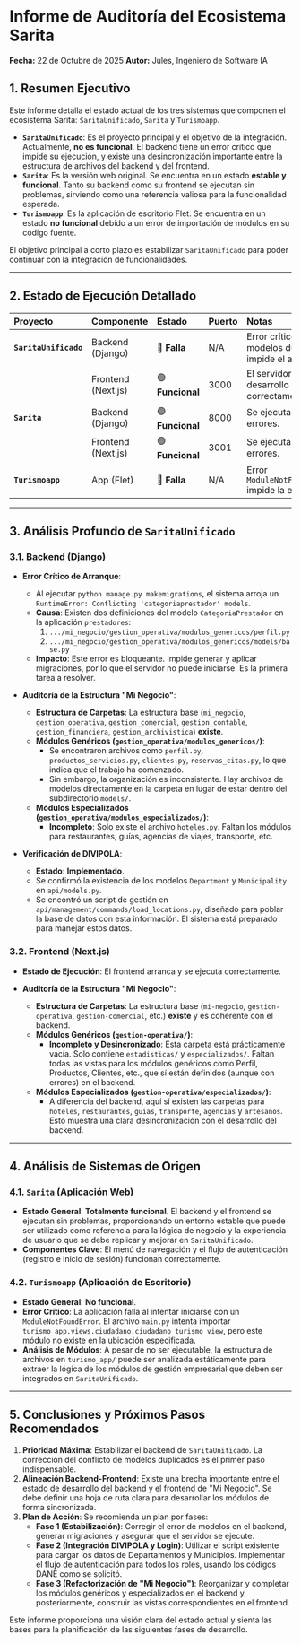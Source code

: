 # Informe de Auditoría del Ecosistema Sarita

**Fecha:** 22 de Octubre de 2025
**Autor:** Jules, Ingeniero de Software IA

## 1. Resumen Ejecutivo

Este informe detalla el estado actual de los tres sistemas que componen el ecosistema Sarita: `SaritaUnificado`, `Sarita` y `Turismoapp`.

-   **`SaritaUnificado`**: Es el proyecto principal y el objetivo de la integración. Actualmente, **no es funcional**. El backend tiene un error crítico que impide su ejecución, y existe una desincronización importante entre la estructura de archivos del backend y del frontend.
-   **`Sarita`**: Es la versión web original. Se encuentra en un estado **estable y funcional**. Tanto su backend como su frontend se ejecutan sin problemas, sirviendo como una referencia valiosa para la funcionalidad esperada.
-   **`Turismoapp`**: Es la aplicación de escritorio Flet. Se encuentra en un estado **no funcional** debido a un error de importación de módulos en su código fuente.

El objetivo principal a corto plazo es estabilizar `SaritaUnificado` para poder continuar con la integración de funcionalidades.

---

## 2. Estado de Ejecución Detallado

| Proyecto | Componente | Estado | Puerto | Notas |
| :--- | :--- | :--- | :--- | :--- |
| **`SaritaUnificado`** | Backend (Django) | 🔴 **Falla** | N/A | Error crítico de modelos duplicados impide el arranque. |
| | Frontend (Next.js) | 🟢 **Funcional** | 3000 | El servidor de desarrollo se inicia correctamente. |
| **`Sarita`** | Backend (Django) | 🟢 **Funcional** | 8000 | Se ejecuta sin errores. |
| | Frontend (Next.js) | 🟢 **Funcional** | 3001 | Se ejecuta sin errores. |
| **`Turismoapp`** | App (Flet) | 🔴 **Falla** | N/A | Error `ModuleNotFoundError` impide la ejecución. |

---

## 3. Análisis Profundo de `SaritaUnificado`

### 3.1. Backend (Django)

-   **Error Crítico de Arranque**:
    -   Al ejecutar `python manage.py makemigrations`, el sistema arroja un `RuntimeError: Conflicting 'categoriaprestador' models`.
    -   **Causa**: Existen dos definiciones del modelo `CategoriaPrestador` en la aplicación `prestadores`:
        1.  `.../mi_negocio/gestion_operativa/modulos_genericos/perfil.py`
        2.  `.../mi_negocio/gestion_operativa/modulos_genericos/models/base.py`
    -   **Impacto**: Este error es bloqueante. Impide generar y aplicar migraciones, por lo que el servidor no puede iniciarse. Es la primera tarea a resolver.

-   **Auditoría de la Estructura "Mi Negocio"**:
    -   **Estructura de Carpetas**: La estructura base (`mi_negocio`, `gestion_operativa`, `gestion_comercial`, `gestion_contable`, `gestion_financiera`, `gestion_archivistica`) **existe**.
    -   **Módulos Genéricos (`gestion_operativa/modulos_genericos/`)**:
        -   Se encontraron archivos como `perfil.py`, `productos_servicios.py`, `clientes.py`, `reservas_citas.py`, lo que indica que el trabajo ha comenzado.
        -   Sin embargo, la organización es inconsistente. Hay archivos de modelos directamente en la carpeta en lugar de estar dentro del subdirectorio `models/`.
    -   **Módulos Especializados (`gestion_operativa/modulos_especializados/`)**:
        -   **Incompleto**: Solo existe el archivo `hoteles.py`. Faltan los módulos para restaurantes, guías, agencias de viajes, transporte, etc.

-   **Verificación de DIVIPOLA**:
    -   **Estado**: **Implementado**.
    -   Se confirmó la existencia de los modelos `Department` y `Municipality` en `api/models.py`.
    -   Se encontró un script de gestión en `api/management/commands/load_locations.py`, diseñado para poblar la base de datos con esta información. El sistema está preparado para manejar estos datos.

### 3.2. Frontend (Next.js)

-   **Estado de Ejecución**: El frontend arranca y se ejecuta correctamente.

-   **Auditoría de la Estructura "Mi Negocio"**:
    -   **Estructura de Carpetas**: La estructura base (`mi-negocio`, `gestion-operativa`, `gestion-comercial`, etc.) **existe** y es coherente con el backend.
    -   **Módulos Genéricos (`gestion-operativa/`)**:
        -   **Incompleto y Desincronizado**: Esta carpeta está prácticamente vacía. Solo contiene `estadisticas/` y `especializados/`. Faltan todas las vistas para los módulos genéricos como Perfil, Productos, Clientes, etc., que sí están definidos (aunque con errores) en el backend.
    -   **Módulos Especializados (`gestion-operativa/especializados/`)**:
        -   A diferencia del backend, aquí sí existen las carpetas para `hoteles`, `restaurantes`, `guias`, `transporte`, `agencias` y `artesanos`. Esto muestra una clara desincronización con el desarrollo del backend.

---

## 4. Análisis de Sistemas de Origen

### 4.1. `Sarita` (Aplicación Web)

-   **Estado General**: **Totalmente funcional**. El backend y el frontend se ejecutan sin problemas, proporcionando un entorno estable que puede ser utilizado como referencia para la lógica de negocio y la experiencia de usuario que se debe replicar y mejorar en `SaritaUnificado`.
-   **Componentes Clave**: El menú de navegación y el flujo de autenticación (registro e inicio de sesión) funcionan correctamente.

### 4.2. `Turismoapp` (Aplicación de Escritorio)

-   **Estado General**: **No funcional**.
-   **Error Crítico**: La aplicación falla al intentar iniciarse con un `ModuleNotFoundError`. El archivo `main.py` intenta importar `turismo_app.views.ciudadano.ciudadano_turismo_view`, pero este módulo no existe en la ubicación especificada.
-   **Análisis de Módulos**: A pesar de no ser ejecutable, la estructura de archivos en `turismo_app/` puede ser analizada estáticamente para extraer la lógica de los módulos de gestión empresarial que deben ser integrados en `SaritaUnificado`.

---

## 5. Conclusiones y Próximos Pasos Recomendados

1.  **Prioridad Máxima**: Estabilizar el backend de `SaritaUnificado`. La corrección del conflicto de modelos duplicados es el primer paso indispensable.
2.  **Alineación Backend-Frontend**: Existe una brecha importante entre el estado de desarrollo del backend y el frontend de "Mi Negocio". Se debe definir una hoja de ruta clara para desarrollar los módulos de forma sincronizada.
3.  **Plan de Acción**: Se recomienda un plan por fases:
    -   **Fase 1 (Estabilización)**: Corregir el error de modelos en el backend, generar migraciones y asegurar que el servidor se ejecute.
    -   **Fase 2 (Integración DIVIPOLA y Login)**: Utilizar el script existente para cargar los datos de Departamentos y Municipios. Implementar el flujo de autenticación para todos los roles, usando los códigos DANE como se solicitó.
    -   **Fase 3 (Refactorización de "Mi Negocio")**: Reorganizar y completar los módulos genéricos y especializados en el backend y, posteriormente, construir las vistas correspondientes en el frontend.

Este informe proporciona una visión clara del estado actual y sienta las bases para la planificación de las siguientes fases de desarrollo.
